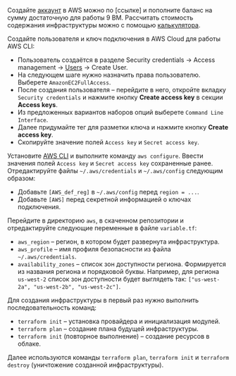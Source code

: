 Создайте [аккаунт](https://console.aws.amazon.com) в AWS можно по [ссылке] и пополните баланс на сумму достаточную для работы 9 ВМ. Рассчитать стоимость содержания инфраструктуры можно с помощью [калькулятора](https://calculator.aws/#/createCalculator/ec2-enhancement).

Создайте пользователя и ключ подключения в AWS Cloud для работы AWS CLI:
* Пользователь создаётся в разделе Security credentials → Access management → [Users](https://console.aws.amazon.com/iam/home#/users) → Create User.
* На следующем шаге нужно назначить права пользователю. Выберете `AmazonEC2FullAccess`.
* После создания пользователя – перейдите в него, откройте вкладку `Security credentials` и нажмите кнопку **Create access key** в секции **Access keys**.
* Из предложенных вариантов наборов опций выберете `Command Line Interface`.
* Далее придумайте тег для разметки ключа и нажмите кнопку **Create access key**. 
* Скопируйте значение полей `Access key` и `Secret access key`.

Установите [AWS CLI](https://aws.amazon.com/cli/) и выполните команду `aws configure`. Ввести значения полей `Access key` и `Secret access key` сохраненные ранее. Отредактируйте файлы `~/.aws/credentials` и `~/.aws/config` следующим образом:
* Добавьте `[AWS_def_reg]` в `~/.aws/config` перед `region = ...`.
* Добавьте `[AWS]` перед секретной информацией о ключах подключения.

Перейдите в директорию `aws`, в скаченном репозитории и отредактируйте следующие переменные в файле `variable.tf`:
* `aws_region` – регион, в котором будет развернута инфраструктура.
* `aws_profile` – имя профиля безопасности из файла `~/.aws/credentials`.
* `availability_zones` – список зон доступности региона. Формируется из названия региона и порядковой буквы. Например, для региона `us-west-2` список зон доступности будет выглядеть так: `["us-west-2a", "us-west-2b", "us-west-2c"]`.

Для создания инфраструктуры в первый раз нужно выполнить последовательность команд:
* `terraform init` – установка провайдера и инициализация модулей.
* `terraform plan` – создание плана будущей инфраструктуры.
* `terraform init` (повторное выполнение) – создание ресурсов в облаке. 

Далее используются команды `terraform plan`, `terraform init` и `terraform destroy` (уничтожение созданной инфраструктуры).